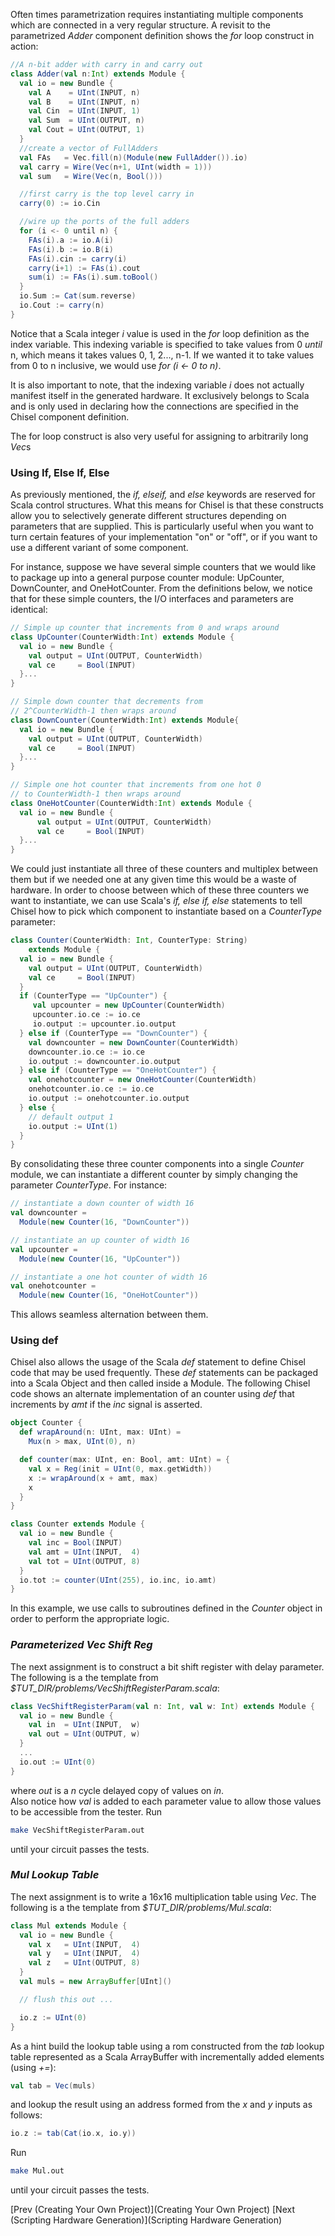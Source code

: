 Often times parametrization requires instantiating multiple components which are connected in a very regular structure. A revisit to the parametrized *Adder* component definition shows the *for* loop construct in action:

```scala
//A n-bit adder with carry in and carry out
class Adder(val n:Int) extends Module {
  val io = new Bundle {
    val A    = UInt(INPUT, n)
    val B    = UInt(INPUT, n)
    val Cin  = UInt(INPUT, 1)
    val Sum  = UInt(OUTPUT, n)
    val Cout = UInt(OUTPUT, 1)
  }
  //create a vector of FullAdders
  val FAs   = Vec.fill(n)(Module(new FullAdder()).io)
  val carry = Wire(Vec(n+1, UInt(width = 1)))
  val sum   = Wire(Vec(n, Bool()))

  //first carry is the top level carry in
  carry(0) := io.Cin

  //wire up the ports of the full adders
  for (i <- 0 until n) {
    FAs(i).a := io.A(i)
    FAs(i).b := io.B(i)
    FAs(i).cin := carry(i)
    carry(i+1) := FAs(i).cout
    sum(i) := FAs(i).sum.toBool()
  }
  io.Sum := Cat(sum.reverse)
  io.Cout := carry(n)
}
```

Notice that a Scala integer *i* value is used in the *for* loop definition as the index variable. This indexing variable is specified to take values from 0 *until* n, which means it takes values 0, 1, 2..., n-1. If we wanted it to take values from 0 to n inclusive, we would use *for (i <- 0 to n)*.

It is also important to note, that the indexing variable *i* does not actually manifest itself in the generated hardware. It exclusively belongs to Scala and is only used in declaring how the connections are specified in the Chisel component definition.

The for loop construct is also very useful for assigning to arbitrarily long *Vec*s 

### Using If, Else If, Else

As previously mentioned, the *if, elseif,* and *else* keywords are reserved for Scala control structures. What this means for Chisel is that these constructs allow you to selectively generate different structures depending on parameters that are supplied. This is particularly useful when you want to turn certain features of your implementation "on" or "off", or if you want to use a different variant of some component.

For instance, suppose we have several simple counters that we would like to package up into a general purpose counter module: UpCounter, DownCounter, and OneHotCounter. From the definitions below, we notice that for these simple counters, the I/O interfaces and parameters are identical:

```scala
// Simple up counter that increments from 0 and wraps around
class UpCounter(CounterWidth:Int) extends Module {
  val io = new Bundle {
    val output = UInt(OUTPUT, CounterWidth)
    val ce     = Bool(INPUT)
  }...
}

// Simple down counter that decrements from 
// 2^CounterWidth-1 then wraps around
class DownCounter(CounterWidth:Int) extends Module{
  val io = new Bundle {
    val output = UInt(OUTPUT, CounterWidth)
    val ce     = Bool(INPUT)
  }...
}

// Simple one hot counter that increments from one hot 0 
// to CounterWidth-1 then wraps around
class OneHotCounter(CounterWidth:Int) extends Module {
  val io = new Bundle {
      val output = UInt(OUTPUT, CounterWidth)
      val ce     = Bool(INPUT)
  }...
}
```

We could just instantiate all three of these counters and multiplex between them but if we needed one at any given time this would be a waste of hardware. In order to choose between which of these three counters we want to instantiate, we can use Scala's *if, else if, else* statements to tell Chisel how to pick which component to instantiate based on a *CounterType* parameter:

```scala
class Counter(CounterWidth: Int, CounterType: String) 
    extends Module {
  val io = new Bundle {
    val output = UInt(OUTPUT, CounterWidth)
    val ce     = Bool(INPUT)
  }
  if (CounterType == "UpCounter") {
     val upcounter = new UpCounter(CounterWidth)
     upcounter.io.ce := io.ce
     io.output := upcounter.io.output
  } else if (CounterType == "DownCounter") {
    val downcounter = new DownCounter(CounterWidth)
    downcounter.io.ce := io.ce
    io.output := downcounter.io.output
  } else if (CounterType == "OneHotCounter") {
    val onehotcounter = new OneHotCounter(CounterWidth)
    onehotcounter.io.ce := io.ce
    io.output := onehotcounter.io.output
  } else {
    // default output 1
    io.output := UInt(1)
  }
}
```

By consolidating these three counter components into a single *Counter* module, we can instantiate a different counter by simply changing the parameter *CounterType*. For instance:

```scala
// instantiate a down counter of width 16
val downcounter = 
  Module(new Counter(16, "DownCounter"))

// instantiate an up counter of width 16
val upcounter = 
  Module(new Counter(16, "UpCounter"))

// instantiate a one hot counter of width 16
val onehotcounter = 
  Module(new Counter(16, "OneHotCounter"))
```

This allows seamless alternation between them.

### Using def

Chisel also allows the usage of the Scala *def* statement to define Chisel code that may be used frequently. These *def* statements can be packaged into a Scala Object and then called inside a Module. The following Chisel code shows an alternate implementation of an counter using *def* that increments by *amt* if the *inc* signal is asserted.

```scala 
object Counter {
  def wrapAround(n: UInt, max: UInt) = 
    Mux(n > max, UInt(0), n)

  def counter(max: UInt, en: Bool, amt: UInt) = {
    val x = Reg(init = UInt(0, max.getWidth))
    x := wrapAround(x + amt, max)
    x
  }
}

class Counter extends Module {
  val io = new Bundle {
    val inc = Bool(INPUT)
    val amt = UInt(INPUT,  4)
    val tot = UInt(OUTPUT, 8)
  }
  io.tot := counter(UInt(255), io.inc, io.amt)
}
```
 
In this example, we use calls to subroutines defined in the *Counter* object in order to perform the appropriate logic. 

### *Parameterized Vec Shift Reg*

The next assignment is to construct a bit shift register with delay parameter.
The following is a the template from *$TUT_DIR/problems/VecShiftRegisterParam.scala*:

```scala
class VecShiftRegisterParam(val n: Int, val w: Int) extends Module {
  val io = new Bundle {
    val in  = UInt(INPUT,  w)
    val out = UInt(OUTPUT, w)
  }
  ...
  io.out := UInt(0)
}
```

where *out* is a *n* cycle delayed copy of values on *in*.  
Also notice how *val* is added to each parameter value to 
allow those values to be accessible from the tester. Run 

```bash
make VecShiftRegisterParam.out
```
 
until your circuit passes the tests.

### *Mul Lookup Table*

The next assignment is to write a 16x16 multiplication table using *Vec*.
The following is a the template from *$TUT_DIR/problems/Mul.scala*:

```scala
class Mul extends Module {
  val io = new Bundle {
    val x   = UInt(INPUT,  4)
    val y   = UInt(INPUT,  4)
    val z   = UInt(OUTPUT, 8)
  }
  val muls = new ArrayBuffer[UInt]()

  // flush this out ...

  io.z := UInt(0)
}
```

As a hint build the lookup table using a rom constructed from the *tab* lookup table represented as a Scala ArrayBuffer with incrementally added elements (using *+=*):

```scala
val tab = Vec(muls)
```
and lookup the result using an address formed from the *x* and *y* inputs as follows:

```scala
io.z := tab(Cat(io.x, io.y))
```

Run 

```bash
make Mul.out
```
until your circuit passes the tests.

[Prev (Creating Your Own Project)](Creating Your Own Project) 
[Next (Scripting Hardware Generation)](Scripting Hardware Generation)
